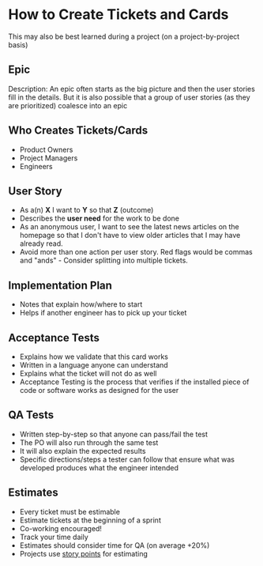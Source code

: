 # How to Create Tickets and Cards

This may also be best learned during a project (on a project-by-project basis)

## Epic

Description: An epic often starts as the big picture and then the user stories fill in the details. But it is also possible that a group of user stories (as they are prioritized) coalesce into an epic

## Who Creates Tickets/Cards

* Product Owners
* Project Managers
* Engineers

## User Story

* As a(n) **X** I want to **Y** so that **Z** (outcome)
* Describes the **user need** for the work to be done
* As an anonymous user, I want to see the latest news articles on the homepage so that I don't have to view older articles that I may have already read.
* Avoid more than one action per user story. Red flags would be commas and "ands" - Consider splitting into multiple tickets.

## Implementation Plan

* Notes that explain how/where to start
* Helps if another engineer has to pick up your ticket

## Acceptance Tests

* Explains how we validate that this card works
* Written in a language anyone can understand
* Explains what the ticket will not do as well
* Acceptance Testing is the process that verifies if the installed piece of code or software works as designed for the user

## QA Tests

* Written step-by-step so that anyone can pass/fail the test
* The PO will also run through the same test
* It will also explain the expected results
* Specific directions/steps a tester can follow that ensure what was developed produces what the engineer intended

## Estimates

* Every ticket must be estimable
* Estimate tickets at the beginning of a sprint
* Co-working encouraged!
* Track your time daily
* Estimates should consider time for QA (on average +20%)
* Projects use [story points](../../04-how-we-work/tools/storypoints.md) for estimating
